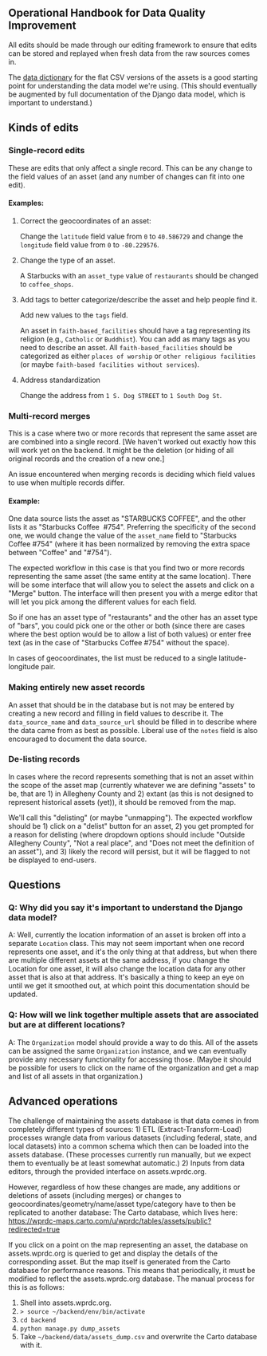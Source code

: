 ## Operational Handbook for Data Quality Improvement

All edits should be made through our editing framework to ensure that edits can be stored and replayed when fresh data from the raw sources comes in.

The [data dictionary](https://github.com/WPRDC/asset-hound/blob/master/assets-data-dictionary.csv) for the flat CSV versions of the assets is a good starting point for understanding the data model we're using. (This should eventually be augmented by full documentation of the Django data model, which is important to understand.)

## Kinds of edits
### Single-record edits
These are edits that only affect a single record. This can be any change to the field values of an asset (and any number of changes can fit into one edit).

#### Examples:
1) Correct the geocoordinates of an asset:

   Change the `latitude` field value from `0` to `40.586729` and change the `longitude` field value from `0` to `-80.229576`.

2) Change the type of an asset.

   A Starbucks with an `asset_type` value of `restaurants` should be changed to `coffee_shops`.

3) Add tags to better categorize/describe the asset and help people find it.

   Add new values to the `tags` field.

   An asset in `faith-based_facilities` should have a tag representing its religion (e.g., `Catholic` or `Buddhist`). You can add as many tags as you need to describe an asset. All `faith-based_facilities` should be categorized as either `places of worship` or `other religious facilities` (or maybe `faith-based facilities without services`).

4) Address standardization

   Change the address from `1 S. Dog STREET` to `1 South Dog St`.

### Multi-record merges
This is a case where two or more records that represent the same asset are are combined into a single record.
[We haven't worked out exactly how this will work yet on the backend. It might be the deletion (or hiding of all original records and the creation of a new one.]

An issue encountered when merging records is deciding which field values to use when multiple records differ.

#### Example:
One data source lists the asset as "STARBUCKS COFFEE", and the other lists it as "Starbucks Coffee&nbsp; #754". Preferring the specificity of the second one, we would change the value of the `asset_name` field to "Starbucks Coffee #754" (where it has been normalized by removing the extra space between "Coffee" and "#754").

The expected workflow in this case is that you find two or more records representing the same asset (the same entity at the same location). There will be some interface that will allow you to select the assets and click on a "Merge" button. The interface will then present you with a merge editor that will let you pick among the different values for each field.

So if one has an asset type of "restaurants" and the other has an asset type of "bars", you could pick one or the other or both (since there are cases where the best option would be to allow a list of both values) or enter free text (as in the case of "Starbucks Coffee #754" without the space).

In cases of geocoordinates, the list must be reduced to a single latitude-longitude pair.

### Making entirely new asset records
An asset that should be in the database but is not may be entered by creating a new record and filling in field values to describe it. The `data_source_name` and `data_source_url` should be filled in to describe where the data came from as best as possible. Liberal use of the `notes` field is also encouraged to document the data source.

### De-listing records
In cases where the record represents something that is not an asset within the scope of the asset map (currently whatever we are defining "assets" to be, that are 1) in Allegheny County and 2) extant (as this is not designed to represent historical assets (yet)), it should be removed from the map.

We'll call this "delisting" (or maybe "unmapping"). The expected workflow should be 1) click on a "delist" button for an asset, 2) you get prompted for a reason for delisting (where dropdown options should include "Outside Allegheny County", "Not a real place", and "Does not meet the definition of an asset"), and 3) likely the record will persist, but it will be flagged to not be displayed to end-users.

## Questions

### Q: Why did you say it's important to understand the Django data model?
A: Well, currently the location information of an asset is broken off into a separate `Location` class. This may not seem important when one record represents one asset, and it's the only thing at that address, but when there are multiple different assets at the same address, if you change the Location for one asset, it will also change the location data for any other asset that is also at that address. It's basically a thing to keep an eye on until we get it smoothed out, at which point this documentation should be updated.

### Q: How will we link together multiple assets that are associated but are at different locations?
A: The `Organization` model should provide a way to do this. All of the assets can be assigned the same `Organization` instance, and we can eventually provide any necessary functionality for accessing those. (Maybe it should be possible for users to click on the name of the organization and get a map and list of all assets in that organization.)

## Advanced operations
The challenge of maintaining the assets database is that data comes in from completely different types of sources: 1) ETL (Extract-Transform-Load) processes wrangle data from various datasets (including federal, state, and local datasets) into a common schema which then can be loaded into the assets database. (These processes currently run manually, but we expect them to eventually be at least somewhat automatic.) 2) Inputs from data editors, through the provided interface on assets.wprdc.org.

However, regardless of how these changes are made, any additions or deletions of assets (including merges) or changes to geocoordinates/geometry/name/asset type/category have to then be replicated to another database: The Carto database, which lives here:
https://wprdc-maps.carto.com/u/wprdc/tables/assets/public?redirected=true

If you click on a point on the map representing an asset, the database on assets.wprdc.org is queried to get and display the details of the corresponding asset. But the map itself is generated from the Carto database for performance reasons. This means  that periodically, it must be modified to reflect the assets.wprdc.org database. The manual process for this is as follows:

1) Shell into assets.wprdc.org.
2) `> source ~/backend/env/bin/activate`
3) `cd backend`
4) `python manage.py dump_assets`
5) Take `~/backend/data/assets_dump.csv` and overwrite the Carto database with it.
